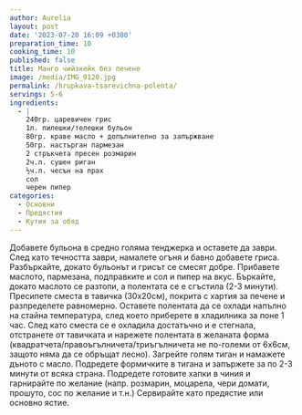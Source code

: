 ```yaml
---
author: Aurelia
layout: post
date: '2023-07-20 16:09 +0300'
preparation_time: 10
cooking_time: 10
published: false
title: Манго чийзкейк без печене
image: /media/IMG_9120.jpg
permalink: /hrupkava-tsarevichna-polenta/
servings: 5-6
ingredients:
  - |
    240гр. царевичен грис 
    1л. пилешки/телешки бульон
    80гр. краве масло + допълнително за запържване
    50гр. настърган пармезан 
    2 стръкчета пресен розмарин
    2ч.л. сушен риган
    ½ч.л. чесън на прах
    сол
    черен пипер
categories:
  - Основни
  - Предястия
  - Кутия за обяд
---
```

Добавете бульона в средно голяма тенджерка и оставете да заври.
След като течността заври, намалете огъня и бавно добавете гриса. Разбъркайте, докато бульонът и грисът се смесят добре.
Прибавете маслото, пармезана, подправките и сол и пипер на вкус. Бъркайте, докато маслото се разтопи, а полентата се е сгъстила (2-3 минути).
Пресипете сместа в тавичка (30х20см), покрита с хартия за печене и разпределете равномерно. 
Оставете полентата да се охлади напълно на стайна температура, след което приберете в хладилника за поне 1 час.
След като сместа се е охладила достатъчно и е стегнала, отстранете от тавичката и нарежете полентата в желаната форма (квадратчета/правоъгълничета/триъгълничета не по-големи от 6х6см, защото няма да се обръщат лесно).
Загрейте голям тиган и намажете дъното с масло. 
Подредете формичките в тигана и запържете за по 2-3 минути от всяка страна.
Подредете готовите хапки в чиния и гарнирайте по желание (напр. розмарин, моцарела, чери домати, прошуто, сос по желание и т.н.)
Сервирайте като предястие или основно ястие.